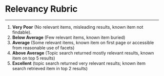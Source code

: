 # Relevancy Rubric

---



1. **Very Poor** (No relevant items, misleading results, known item not findable).
2. **Below Average** (Few relevant items, known item buried)
3. **Average** (Some relevant items, known item on first page or accessible from reasonable use of facets)
4. **Above Average** (Topic search returned mostly relevant results, known item on top 5 results)
5. **Excellent** (topic search returned very relevant results; known item search retrieved item in top 2 results)
